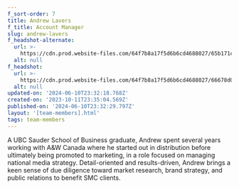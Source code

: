 ```yaml
---
f_sort-order: 7
title: Andrew Lavers
f_title: Account Manager
slug: andrew-lavers
f_headshot-alternate:
  url: >-
    https://cdn.prod.website-files.com/64f7b8a17f5d6b6cd4688027/65b171cc144b1ef4e3d95b00_230525_LiaCrowe_Andrew_012.jpeg
  alt: null
f_headshot:
  url: >-
    https://cdn.prod.website-files.com/64f7b8a17f5d6b6cd4688027/66678d0098c2b3d9820bcb34_230525_LiaCrowe_Andrew_003_cropped.webp
  alt: null
updated-on: '2024-06-10T23:32:18.768Z'
created-on: '2023-10-11T23:35:04.569Z'
published-on: '2024-06-10T23:32:29.797Z'
layout: '[team-members].html'
tags: team-members
---
```


A UBC Sauder School of Business graduate, Andrew spent several years working with A&W Canada where he started out in distribution before ultimately being promoted to marketing, in a role focused on managing national media strategy. Detail-oriented and results-driven, Andrew brings a keen sense of due diligence toward market research, brand strategy, and public relations to benefit SMC clients.
